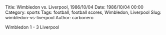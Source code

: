 Title: Wimbledon vs. Liverpool, 1986/10/04
Date: 1986/10/04 00:00
Category: sports
Tags: football, football scores, Wimbledon, Liverpool
Slug: wimbledon-vs-liverpool
Author: carbonero


Wimbledon 1 - 3 Liverpool
